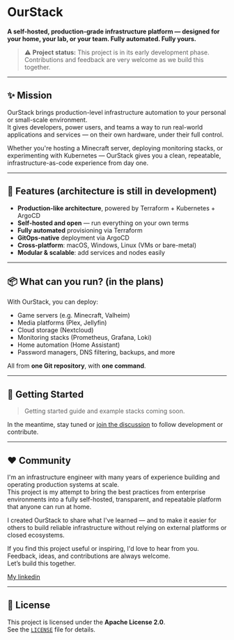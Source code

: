 # OurStack

**A self-hosted, production-grade infrastructure platform — designed for your home, your lab, or your team. Fully automated. Fully yours.**

> ⚠️ **Project status:** This project is in its early development phase. Contributions and feedback are very welcome as we build this together.

---

## ✨ Mission

OurStack brings production-level infrastructure automation to your personal or small-scale environment.  
It gives developers, power users, and teams a way to run real-world applications and services — on their own hardware, under their full control.

Whether you're hosting a Minecraft server, deploying monitoring stacks, or experimenting with Kubernetes — OurStack gives you a clean, repeatable, infrastructure-as-code experience from day one.

---

## 🔧 Features (architecture is still in development)

- **Production-like architecture**, powered by Terraform + Kubernetes + ArgoCD  
- **Self-hosted and open** — run everything on your own terms  
- **Fully automated** provisioning via Terraform  
- **GitOps-native** deployment via ArgoCD  
- **Cross-platform**: macOS, Windows, Linux (VMs or bare-metal)  
- **Modular & scalable**: add services and nodes easily  

---

## 📦 What can you run? (in the plans)

With OurStack, you can deploy:

- Game servers (e.g. Minecraft, Valheim)
- Media platforms (Plex, Jellyfin)
- Cloud storage (Nextcloud)
- Monitoring stacks (Prometheus, Grafana, Loki)
- Home automation (Home Assistant)
- Password managers, DNS filtering, backups, and more

All from **one Git repository**, with **one command**.

---

## 🚀 Getting Started

> Getting started guide and example stacks coming soon.

In the meantime, stay tuned or [join the discussion](#) to follow development or contribute.

---

## ❤️ Community

I'm an infrastructure engineer with many years of experience building and operating production systems at scale.  
This project is my attempt to bring the best practices from enterprise environments into a fully self-hosted, transparent, and repeatable platform that anyone can run at home.

I created OurStack to share what I've learned — and to make it easier for others to build reliable infrastructure without relying on external platforms or closed ecosystems.

If you find this project useful or inspiring, I'd love to hear from you.  
Feedback, ideas, and contributions are always welcome.  
Let’s build this together.

[My linkedin](https://www.linkedin.com/in/evgenii-vinogradov-717926252/)

---

## 📜 License

This project is licensed under the **Apache License 2.0**.  
See the [`LICENSE`](./LICENSE) file for details.
